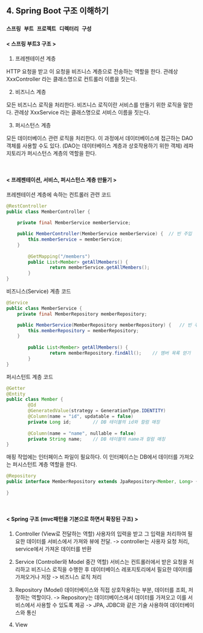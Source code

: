 ## 4. Spring Boot 구조 이해하기
### `스프링 부트 프로젝트 디렉터리 구성`
#### < 스프링 부트3 구조 >
1. 프레젠테이션 계층

HTTP 요청을 받고 이 요청을 비즈니스 계층으로 전송하는 역할을 한다. 관례상 XxxController 라는 클래스명으로 컨트롤러 이름을 짓는다.

2. 비즈니스 계층

모든 비즈니스 로직을 처리한다. 비즈니스 로직이란 서비스를 만들기 위한 로직을 말한다. 관례상 XxxService 라는 클래스명으로 서비스 이름을 짓는다.

3. 퍼시스턴스 계층

모든 데이터베이스 관련 로직을 처리한다. 이 과정에서 데이터베이스에 접근하는 DAO 객체를 사용할 수도 있다. (DAO는 데이터베이스 계층과 상호작용하기 위한 객체) 레파지토리가 퍼시스턴스 계층의 역할을 한다.

<br>

#### < 프레젠테이션, 서비스, 퍼시스턴스 계층 만들기 >

프레젠테이션 계층에 속하는 컨트롤러 관련 코드
```java
@RestController
public class MemberController {
	
    private final MemberService memberService;

    public MemberController(MemberService memberService) {  // 빈 주입
        this.memberService = memberService;
    }	    
		
		@GetMapping("/members")
		public List<Member> getAllMembers() {
				return memberService.getAllMembers();  
		}
}
```

비즈니스(Service) 계층 코드
```java
@Service
public class MemberService {
    private final MemberRepository memberRepository;

    public MemberService(MemberRepository memberRepository) {   // 빈 주입
        this.memberRepository = memberRepository;
    }
	
		public List<Member> getAllMembers() {
				return memberRepository.findAll();    // 멤버 목록 얻기
		}
}
```

퍼시스턴트 계층 코드
```java
@Getter
@Entity
public class Member {
		@Id
		@GeneratedValue(strategy = GenerationType.IDENTITY)
		@Column(name = "id", updatable = false)
		private Long id;		// DB 테이블의 id와 컬럼 매칭
		
		@Column(name = "name", nullable = false)
		private String name;	// DB 테이블의 name과 컬럼 매칭
}
```

매핑 작업에는 인터페이스 파일이 필요하다. 이 인터페이스는 DB에서 데이터를 가져오는 퍼시스턴트 계층 역할을 한다.
```java
@Repository
public interface MemberRepository extends JpaRepository<Member, Long> {
	
}
```


<br>

#### < Spring 구조 (mvc패턴을 기본으로 하면서 확장된 구조) >

1. Controller (View로 전달하는 역할)
사용자의 입력을 받고 그 입력을 처리하여 필요한 데이터를 서비스에서 가져와 뷰에 전달.
-> controller는 사용자 요청 처리, service에서 가져온 데이터를 반환

2. Service (Controller와 Model 중간 역할)
서비스는 컨트롤러에서 받은 요청을 처리하고 비즈니스 로직을 수행한 후 데이터베이스 레포지토리에서 필요한 데이터를 가져오거나 저장
-> 비즈니스 로직 처리

3. Repository (Model)
데이터베이스와 직접 상호작용하는 부분, 데이터를 조회, 저장하는 역할이다.
-> Repository는 데이터베이스에서 데이터를 가져오고 이를 서비스에서 사용할 수 있도록 제공 
-> JPA, JDBC와 같은 기술 사용하여 데이터베이스와 통신

4. View